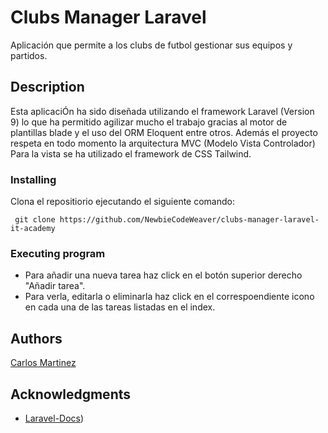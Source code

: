 # Clubs Manager Laravel 

Aplicación que permite a los clubs de futbol gestionar sus equipos y partidos.

## Description

Esta aplicaciÓn ha sido diseñada utilizando el framework Laravel (Version 9) lo que ha permitido agilizar mucho el trabajo gracias al motor de plantillas blade y el uso del ORM Eloquent entre otros. Además el proyecto respeta en todo momento la arquitectura MVC (Modelo Vista Controlador) Para la vista se ha utilizado el framework de CSS Tailwind.

### Installing

Clona el repositiorio ejecutando el siguiente comando:
```
 git clone https://github.com/NewbieCodeWeaver/clubs-manager-laravel-it-academy
```

### Executing program

* Para añadir una nueva tarea haz click en el botón superior derecho "Añadir tarea".
* Para verla, editarla o eliminarla haz click en el correspoendiente icono en cada una de las tareas listadas en el index.

## Authors

[Carlos Martinez](https://www.linkedin.com/in/carlos-full-stack/)

## Acknowledgments

* [Laravel-Docs](https://laravel.com/docs/9.x))
